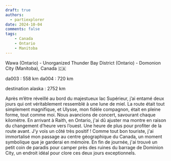 ```yaml
---
draft: true
authors:
  - partiexplorer
date: 2024-10-04
comments: false
tags:
    - Canada
    - Ontario
    - Manitoba
---
```


Wawa (Ontario) - Unorganized Thunder Bay District (Ontario) - Domonion City (Manitoba), Canada 🇨🇦

da003 : 558 km
da004 : 720 km

destination alaska : 2752 km


Après m’être réveillé au bord du majestueux lac Supérieur, j’ai entamé deux jours qui ont véritablement ressemblé à une lune de miel. La route était tout simplement magnifique, et Ulysse, mon fidèle compagnon, était en pleine forme, tout comme moi. Nous avancions de concert, savourant chaque kilomètre. En arrivant à Raith, en Ontario, j'ai dû ajuster ma montre en raison du changement d’heure vers l’ouest. Une heure de plus pour profiter de la route avant. J’y vois un côté très positif ! Comme tout bon touriste, j'ai immortalisé mon passage au centre géographique du Canada, un moment symbolique que je garderai en mémoire. En fin de journée, j'ai trouvé un petit coin de paradis pour camper près des ruines du barrage de Dominion City, un endroit idéal pour clore ces deux jours exceptionnels.
